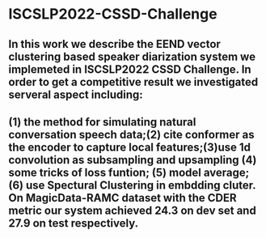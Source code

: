 # ISCSLP2022-CSSD-Challenge
## 	In this work we describe the EEND vector clustering  based speaker diarization system we implemeted in ISCSLP2022 CSSD Challenge. In order to get a competitive result we investigated serveral aspect including: 

## (1) the method for simulating natural conversation speech data;(2) cite conformer as the encoder to capture local features;(3)use 1d convolution as subsampling and upsampling (4) some tricks of loss funtion; (5) model average;(6) use Spectural Clustering in embdding cluter.  On MagicData-RAMC dataset with the CDER metric our system achieved  24.3 on dev set and 27.9 on test respectively.
